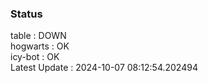 ### Status


table : DOWN  
hogwarts : OK  
icy-bot : OK  
Latest Update : 2024-10-07 08:12:54.202494
